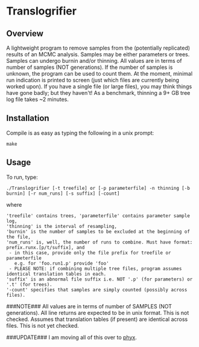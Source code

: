 Translogrifier
==============
Overview
---------------
A lightweight program to remove samples from the (potentially replicated) results of an MCMC analysis. 
Samples may be either parameters or trees. Samples can undergo burnin and/or 
thinning. All values are in terms of number of samples (NOT generations). If 
the number of samples is unknown, the program can be used to count them. At the 
moment, minimal run indication is printed to screen (just which files are currently 
being worked upon). If you have a single file (or large files), you may think 
things have gone badly; but they haven't! As a benchmark, thinning a 9+ GB tree 
log file takes ~2 minutes.

Installation
---------------
Compile is as easy as typing the following in a unix prompt:

	make

Usage
--------------
To run, type:

	./Translogrifier [-t treefile] or [-p parameterfile] -n thinning [-b burnin] [-r num_runs] [-s suffix] [-count]

where

	'treefile' contains trees, 'parameterfile' contains parameter sample log,
	'thinning' is the interval of resampling,
	'burnin' is the number of samples to be excluded at the beginning of the file,
	'num_runs' is, well, the number of runs to combine. Must have format: prefix.runx.[p/t/suffix], and
	 - in this case, provide only the file prefix for treefile or parameterfile
	   e.g. for 'foo.run1.p' provide 'foo'
	 - PLEASE NOTE: if combining multiple tree files, program assumes identical translation tables in each.
	'suffix' is an abnormal file suffix i.e. NOT '.p' (for parameters) or '.t' (for trees).
	'-count' specifies that samples are simply counted (possibly across files).

###NOTE###
All values are in terms of number of SAMPLES (NOT generations).
All line returns are expected to be in unix format. This is not checked.
Assumes that translation tables (if present) are identical across files. This is not yet checked.

###UPDATE###
I am moving all of this over to [phyx](https://github.com/FePhyFoFum/phyx).
